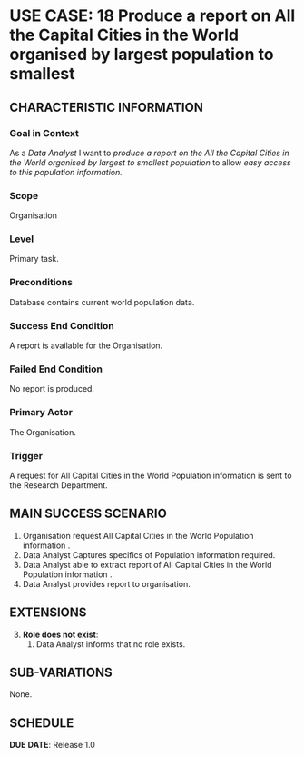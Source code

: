 # USE CASE: 18 Produce a report on All the Capital Cities in the World organised by largest population to smallest

## CHARACTERISTIC INFORMATION

### Goal in Context

As a *Data Analyst* I want to *produce a report on the All the Capital Cities in the World organised by largest to smallest population* to allow *easy access to this population information.*

### Scope

Organisation

### Level

Primary task.

### Preconditions

Database contains current world population data.

### Success End Condition

A report is available for the Organisation.

### Failed End Condition

No report is produced.

### Primary Actor

The Organisation.

### Trigger

A request for All Capital Cities in the World Population information is sent to the Research Department.

## MAIN SUCCESS SCENARIO

1. Organisation request All Capital Cities in the World Population information .
2. Data Analyst Captures specifics of Population information required.
3. Data Analyst able to extract report of All Capital Cities in the World Population information .
4. Data Analyst provides report to organisation.


## EXTENSIONS

3. **Role does not exist**:
    1. Data Analyst informs that no role exists.

## SUB-VARIATIONS

None.

## SCHEDULE

**DUE DATE**: Release 1.0
